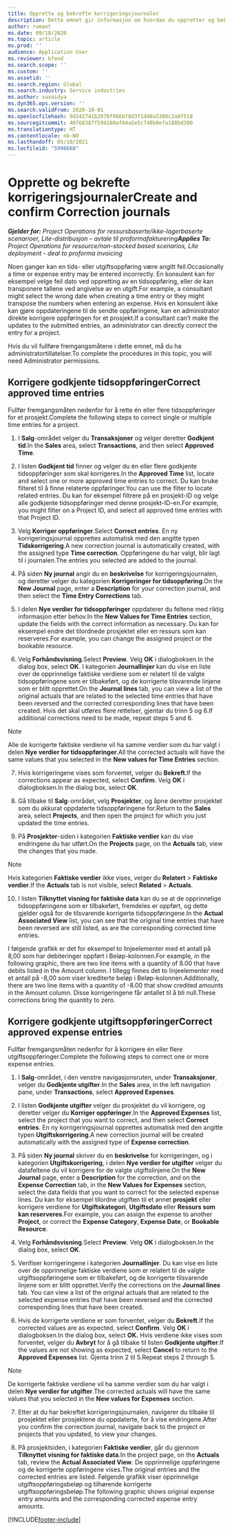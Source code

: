 ```yaml
---
title: Opprette og bekrefte korrigeringsjournaler
description: Dette emnet gir informasjon om hvordan du oppretter og bekrefter en korrigeringsjournal.
author: rumant
ms.date: 09/18/2020
ms.topic: article
ms.prod: ''
audience: Application User
ms.reviewer: kfend
ms.search.scope: ''
ms.custom: ''
ms.assetid: ''
ms.search.region: Global
ms.search.industry: Service industries
ms.author: suvaidya
ms.dyn365.ops.version: ''
ms.search.validFrom: 2020-10-01
ms.openlocfilehash: 9d242741b2070f086bf8d3f1d40a5380c2a0f518
ms.sourcegitcommit: 40f68387f594180af64a5e5c748b6efa188bd300
ms.translationtype: HT
ms.contentlocale: nb-NO
ms.lasthandoff: 05/10/2021
ms.locfileid: "5996668"
---
```

# <a name="create-and-confirm-correction-journals"></a><span data-ttu-id="0234f-103">Opprette og bekrefte korrigeringsjournaler</span><span class="sxs-lookup"><span data-stu-id="0234f-103">Create and confirm Correction journals</span></span>

<span data-ttu-id="0234f-104">_**Gjelder for:** Project Operations for ressursbaserte/ikke-lagerbaserte scenarioer, Lite-distribusjon – avtale til proformafakturering_</span><span class="sxs-lookup"><span data-stu-id="0234f-104">_**Applies To:** Project Operations for resource/non-stocked based scenarios, Lite deployment - deal to proforma invoicing_</span></span>

<span data-ttu-id="0234f-105">Noen ganger kan en tids- eller utgiftsoppføring være angitt feil.</span><span class="sxs-lookup"><span data-stu-id="0234f-105">Occasionally a time or expense entry may be entered incorrectly.</span></span> <span data-ttu-id="0234f-106">En konsulent kan for eksempel velge feil dato ved oppretting av en tidsoppføring, eller de kan transponere tallene ved angivelse av en utgift.</span><span class="sxs-lookup"><span data-stu-id="0234f-106">For example, a consultant might select the wrong date when creating a time entry or they might transpose the numbers when entering an expense.</span></span> <span data-ttu-id="0234f-107">Hvis en konsulent ikke kan gjøre oppdateringene til de sendte oppføringene, kan en administrator direkte korrigere oppføringen for et prosjekt.</span><span class="sxs-lookup"><span data-stu-id="0234f-107">If a consultant can’t make the updates to the submitted entries, an administrator can directly correct the entry for a project.</span></span>

<span data-ttu-id="0234f-108">Hvis du vil fullføre fremgangsmåtene i dette emnet, må du ha administratortillatelser.</span><span class="sxs-lookup"><span data-stu-id="0234f-108">To complete the procedures in this topic, you will need Administrator permissions.</span></span>

## <a name="correct-approved-time-entries"></a><span data-ttu-id="0234f-109">Korrigere godkjente tidsoppføringer</span><span class="sxs-lookup"><span data-stu-id="0234f-109">Correct approved time entries</span></span>     

<span data-ttu-id="0234f-110">Fullfør fremgangsmåten nedenfor for å rette én eller flere tidsoppføringer for et prosjekt.</span><span class="sxs-lookup"><span data-stu-id="0234f-110">Complete the following steps to correct single or multiple time entries for a project.</span></span>

1. <span data-ttu-id="0234f-111">I **Salg**-området velger du **Transaksjoner** og velger deretter **Godkjent tid**.</span><span class="sxs-lookup"><span data-stu-id="0234f-111">In the **Sales** area, select **Transactions**, and then select **Approved Time**.</span></span> 

2. <span data-ttu-id="0234f-112">I listen **Godkjent tid** finner og velger du én eller flere godkjente tidsoppføringer som skal korrigeres.</span><span class="sxs-lookup"><span data-stu-id="0234f-112">In the **Approved Time** list, locate and select one or more approved time entries to correct.</span></span> <span data-ttu-id="0234f-113">Du kan bruke filteret til å finne relaterte oppføringer.</span><span class="sxs-lookup"><span data-stu-id="0234f-113">You can use the filter to locate related entries.</span></span> <span data-ttu-id="0234f-114">Du kan for eksempel filtrere på en prosjekt-ID og velge alle godkjente tidsoppføringer med denne prosjekt-ID-en.</span><span class="sxs-lookup"><span data-stu-id="0234f-114">For example, you might filter on a Project ID, and select all approved time entries with that Project ID.</span></span>

3. <span data-ttu-id="0234f-115">Velg **Korriger oppføringer**.</span><span class="sxs-lookup"><span data-stu-id="0234f-115">Select **Correct entries**.</span></span> <span data-ttu-id="0234f-116">En ny korrigeringsjournal opprettes automatisk med den angitte typen **Tidskorrigering**.</span><span class="sxs-lookup"><span data-stu-id="0234f-116">A new correction journal is automatically created, with the assigned type **Time correction**.</span></span> <span data-ttu-id="0234f-117">Oppføringene du har valgt, blir lagt til i journalen.</span><span class="sxs-lookup"><span data-stu-id="0234f-117">The entries you selected are added to the journal.</span></span> 

4. <span data-ttu-id="0234f-118">På siden **Ny journal** angir du en **beskrivelse** for korrigeringsjournalen, og deretter velger du kategorien **Korrigeringer for tidsoppføring**.</span><span class="sxs-lookup"><span data-stu-id="0234f-118">On the **New Journal** page, enter a **Description** for your correction journal, and then select the **Time Entry Corrections** tab.</span></span>  

5. <span data-ttu-id="0234f-119">I delen **Nye verdier for tidsoppføringer** oppdaterer du feltene med riktig informasjon etter behov.</span><span class="sxs-lookup"><span data-stu-id="0234f-119">In the **New Values for Time Entries** section, update the fields with the correct information as necessary.</span></span> <span data-ttu-id="0234f-120">Du kan for eksempel endre det tilordnede prosjektet eller en ressurs som kan reserveres.</span><span class="sxs-lookup"><span data-stu-id="0234f-120">For example, you can change the assigned project or the bookable resource.</span></span>

6. <span data-ttu-id="0234f-121">Velg **Forhåndsvisning**.</span><span class="sxs-lookup"><span data-stu-id="0234f-121">Select **Preview**.</span></span> <span data-ttu-id="0234f-122">Velg **OK** i dialogboksen.</span><span class="sxs-lookup"><span data-stu-id="0234f-122">In the dialog box, select **OK**.</span></span> <span data-ttu-id="0234f-123">I kategorien **Journallinjer** kan du vise en liste over de opprinnelige faktiske verdiene som er relatert til de valgte tidsoppføringene som er tilbakeført, og de korrigerte tilsvarende linjene som er blitt opprettet.</span><span class="sxs-lookup"><span data-stu-id="0234f-123">On the **Journal lines** tab, you can view a list of the original actuals that are related to the selected time entries that have been reversed and the corrected corresponding lines that have been created.</span></span> <span data-ttu-id="0234f-124">Hvis det skal utføres flere rettelser, gjentar du trinn 5 og 6.</span><span class="sxs-lookup"><span data-stu-id="0234f-124">If additional corrections need to be made, repeat steps 5 and 6.</span></span> 

> [!NOTE]
> <span data-ttu-id="0234f-125">Alle de korrigerte faktiske verdiene vil ha samme verdier som du har valgt i delen **Nye verdier for tidsoppføringer**.</span><span class="sxs-lookup"><span data-stu-id="0234f-125">All the corrected actuals will have the same values that you selected in the **New values for Time Entries** section.</span></span>

7. <span data-ttu-id="0234f-126">Hvis korrigeringene vises som forventet, velger du **Bekreft**.</span><span class="sxs-lookup"><span data-stu-id="0234f-126">If the corrections appear as expected, select **Confirm**.</span></span> <span data-ttu-id="0234f-127">Velg **OK** i dialogboksen.</span><span class="sxs-lookup"><span data-stu-id="0234f-127">In the dialog box, select **OK**.</span></span>

8. <span data-ttu-id="0234f-128">Gå tilbake til **Salg**-området, velg **Prosjekter**, og åpne deretter prosjektet som du akkurat oppdaterte tidsoppføringene for.</span><span class="sxs-lookup"><span data-stu-id="0234f-128">Return to the **Sales** area, select **Projects**, and then open the project for which you just updated the time entries.</span></span> 

9. <span data-ttu-id="0234f-129">På **Prosjekter**-siden i kategorien **Faktiske verdier** kan du vise endringene du har utført.</span><span class="sxs-lookup"><span data-stu-id="0234f-129">On the **Projects** page, on the **Actuals** tab, view the changes that you made.</span></span> 

> [!NOTE]
> <span data-ttu-id="0234f-130">Hvis kategorien **Faktiske verdier** ikke vises, velger du **Relatert** > **Faktiske verdier**.</span><span class="sxs-lookup"><span data-stu-id="0234f-130">If the **Actuals** tab is not visible, select **Related** > **Actuals**.</span></span>  

10. <span data-ttu-id="0234f-131">I listen **Tilknyttet visning for faktiske data** kan du se at de opprinnelige tidsoppføringene som er tilbakeført, fremdeles er oppført, og dette gjelder også for de tilsvarende korrigerte tidsoppføringene.</span><span class="sxs-lookup"><span data-stu-id="0234f-131">In the **Actual Associated View** list, you can see that the original time entries that have been reversed are still listed, as are the corresponding corrected time entries.</span></span> 

<span data-ttu-id="0234f-132">I følgende grafikk er det for eksempel to linjeelementer med et antall på 8,00 som har debiteringer oppført i Beløp-kolonnen.</span><span class="sxs-lookup"><span data-stu-id="0234f-132">For example, in the following graphic, there are two line items with a quantity of 8.00 that have debits listed in the Amount column.</span></span> <span data-ttu-id="0234f-133">I tillegg finnes det to linjeelementer med et antall på -8,00 som viser krediterte beløp i Beløp-kolonnen.</span><span class="sxs-lookup"><span data-stu-id="0234f-133">Additionally, there are two line items with a quantity of -8.00 that show credited amounts in the Amount column.</span></span> <span data-ttu-id="0234f-134">Disse korrigeringene får antallet til å bli null.</span><span class="sxs-lookup"><span data-stu-id="0234f-134">These corrections bring the quantity to zero.</span></span>

 
## <a name="correct-approved-expense-entries"></a><span data-ttu-id="0234f-135">Korrigere godkjente utgiftsoppføringer</span><span class="sxs-lookup"><span data-stu-id="0234f-135">Correct approved expense entries</span></span>

<span data-ttu-id="0234f-136">Fullfør fremgangsmåten nedenfor for å korrigere én eller flere utgiftsoppføringer.</span><span class="sxs-lookup"><span data-stu-id="0234f-136">Complete the following steps to correct one or more expense entries.</span></span> 

1. <span data-ttu-id="0234f-137">I **Salg**-området, i den venstre navigasjonsruten, under **Transaksjoner**, velger du **Godkjente utgifter**.</span><span class="sxs-lookup"><span data-stu-id="0234f-137">In the **Sales** area, in the left navigation pane, under **Transactions**, select **Approved Expenses**.</span></span>

2. <span data-ttu-id="0234f-138">I listen **Godkjente utgifter** velger du prosjektet du vil korrigere, og deretter velger du **Korriger oppføringer**.</span><span class="sxs-lookup"><span data-stu-id="0234f-138">In the **Approved Expenses** list, select the project that you want to correct, and then select **Correct entries**.</span></span> <span data-ttu-id="0234f-139">En ny korrigeringsjournal opprettes automatisk med den angitte typen **Utgiftskorrigering**.</span><span class="sxs-lookup"><span data-stu-id="0234f-139">A new correction journal will be created automatically with the assigned type of **Expense correction**.</span></span> 

3. <span data-ttu-id="0234f-140">På siden **Ny journal** skriver du en **beskrivelse** for korrigeringen, og i kategorien **Utgiftskorrigering**, i delen **Nye verdier for utgifter** velger du datafeltene du vil korrigere for de valgte utgiftslinjene.</span><span class="sxs-lookup"><span data-stu-id="0234f-140">On the **New Journal** page, enter a **Description** for the correction, and on the **Expense Correction** tab, in the **New Values for Expenses** section, select the data fields that you want to correct for the selected expense lines.</span></span> <span data-ttu-id="0234f-141">Du kan for eksempel tilordne utgiften til et annet **prosjekt** eller korrigere verdiene for **Utgiftskategori**, **Utgiftsdato** eller **Ressurs som kan reserveres**.</span><span class="sxs-lookup"><span data-stu-id="0234f-141">For example, you can assign the expense to another **Project**, or correct the **Expense Category**, **Expense Date**, or **Bookable Resource**.</span></span>

4. <span data-ttu-id="0234f-142">Velg **Forhåndsvisning**.</span><span class="sxs-lookup"><span data-stu-id="0234f-142">Select **Preview**.</span></span> <span data-ttu-id="0234f-143">Velg **OK** i dialogboksen.</span><span class="sxs-lookup"><span data-stu-id="0234f-143">In the dialog box, select **OK**.</span></span> 

5. <span data-ttu-id="0234f-144">Verifiser korrigeringene i kategorien **Journallinjer**. Du kan vise en liste over de opprinnelige faktiske verdiene som er relatert til de valgte utgiftsoppføringene som er tilbakeført, og de korrigerte tilsvarende linjene som er blitt opprettet.</span><span class="sxs-lookup"><span data-stu-id="0234f-144">Verify the corrections on the **Journal lines** tab. You can view a list of the original actuals that are related to the selected expense entries that have been reversed and the corrected corresponding lines that have been created.</span></span>

6. <span data-ttu-id="0234f-145">Hvis de korrigerte verdiene er som forventet, velger du **Bekreft**.</span><span class="sxs-lookup"><span data-stu-id="0234f-145">If the corrected values are as expected, select **Confirm**.</span></span> <span data-ttu-id="0234f-146">Velg **OK** i dialogboksen.</span><span class="sxs-lookup"><span data-stu-id="0234f-146">In the dialog box, select **OK.**</span></span> <span data-ttu-id="0234f-147">Hvis verdiene ikke vises som forventet, velger du **Avbryt** for å gå tilbake til listen **Godkjente utgifter**.</span><span class="sxs-lookup"><span data-stu-id="0234f-147">If the values are not showing as expected, select **Cancel** to return to the **Approved Expenses** list.</span></span> <span data-ttu-id="0234f-148">Gjenta trinn 2 til 5.</span><span class="sxs-lookup"><span data-stu-id="0234f-148">Repeat steps 2 through 5.</span></span> 

> [!NOTE]
> <span data-ttu-id="0234f-149">De korrigerte faktiske verdiene vil ha samme verdier som du har valgt i delen **Nye verdier for utgifter**.</span><span class="sxs-lookup"><span data-stu-id="0234f-149">The corrected actuals will have the same values that you selected in the **New values for Expenses** section.</span></span>

7. <span data-ttu-id="0234f-150">Etter at du har bekreftet korrigeringsjournalen, navigerer du tilbake til prosjektet eller prosjektene du oppdaterte, for å vise endringene.</span><span class="sxs-lookup"><span data-stu-id="0234f-150">After you confirm the correction journal, navigate back to the project or projects that you updated, to view your changes.</span></span>  

8. <span data-ttu-id="0234f-151">På prosjektsiden, i kategorien **Faktiske verdier**, går du gjennom **Tilknyttet visning for faktiske data**.</span><span class="sxs-lookup"><span data-stu-id="0234f-151">In the project page, on the **Actuals** tab, review the **Actual Associated View**.</span></span> <span data-ttu-id="0234f-152">De opprinnelige oppføringene og de korrigerte oppføringene vises.</span><span class="sxs-lookup"><span data-stu-id="0234f-152">The original entries and the corrected entries are listed.</span></span> <span data-ttu-id="0234f-153">Følgende grafikk viser opprinnelige utgiftsoppføringsbeløp og tilhørende korrigerte utgiftsoppføringsbeløp.</span><span class="sxs-lookup"><span data-stu-id="0234f-153">The following graphic shows original expense entry amounts and the corresponding corrected expense entry amounts.</span></span> 




[!INCLUDE[footer-include](../includes/footer-banner.md)]